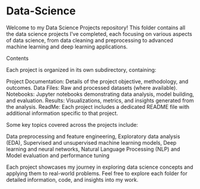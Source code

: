 # Data-Science

Welcome to my Data Science Projects repository! This folder contains all the data science projects I’ve completed, each focusing on various aspects of data science, from data cleaning and preprocessing to advanced machine learning and deep learning applications.

Contents

Each project is organized in its own subdirectory, containing:

Project Documentation: Details of the project objective, methodology, and outcomes.
Data Files: Raw and processed datasets (where available).
Notebooks: Jupyter notebooks demonstrating data analysis, model building, and evaluation.
Results: Visualizations, metrics, and insights generated from the analysis.
ReadMe: Each project includes a dedicated README file with additional information specific to that project.

Some key topics covered across the projects include:

Data preprocessing and feature engineering,
Exploratory data analysis (EDA),
Supervised and unsupervised machine learning models,
Deep learning and neural networks,
Natural Language Processing (NLP) and 
Model evaluation and performance tuning


Each project showcases my journey in exploring data science concepts and applying them to real-world problems. Feel free to explore each folder for detailed information, code, and insights into my work.
